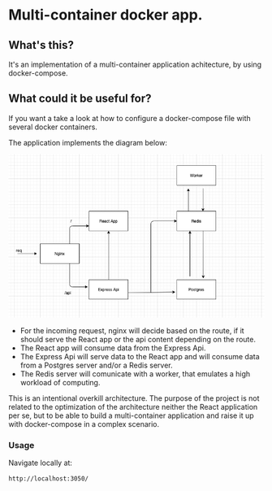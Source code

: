 # Multi-container docker app.

## What's this?
It's an implementation of a multi-container application achitecture, by using docker-compose.

## What could it be useful for?
If you want a take a look at how to configure a docker-compose file with several docker containers.

The application implements the diagram below:

![alt text](https://github.com/gusrodriguez/docker-multi-container/blob/master/multi-container.png?raw=true)

- For the incoming request, nginx will decide based on the route, if it should serve the React app or the api content depending on the route.
- The React app will consume data from the Express Api.
- The Express Api will serve data to the React app and will consume data from a Postgres server and/or a Redis server.
- The Redis server will comunicate with a worker, that emulates a high workload of computing.

This is an intentional overkill architecture. The purpose of the project is not related to the optimization of the architecture neither the React application per se, but to be able to build a multi-container application and raise it up with docker-compose in a complex scenario.

### Usage
Navigate locally at:
```
http://localhost:3050/
```
